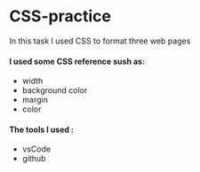 # CSS-practice

In this task I used CSS to format three web pages

#### I used some CSS reference sush as:
+ width
+ background color
+ margin
+ color

#### The tools I used :
+ vsCode
+ github
